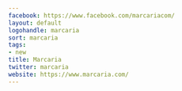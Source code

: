 ```yaml
---
facebook: https://www.facebook.com/marcariacom/
layout: default
logohandle: marcaria
sort: marcaria
tags:
- new
title: Marcaria
twitter: marcaria
website: https://www.marcaria.com/
---
```


